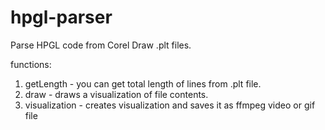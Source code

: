 # hpgl-parser
Parse HPGL code from Corel Draw .plt files.

functions:
1. getLength - you can get total length of lines from .plt file.
2. draw - draws a visualization of file contents.
3. visualization - creates visualization and saves it as ffmpeg video or gif file
